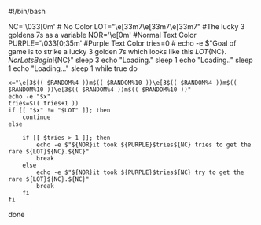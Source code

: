 #!/bin/bash

NC='\033[0m' # No Color
LOT="\e[33m7\e[33m7\e[33m7" #The lucky 3 goldens 7s as a variable
NOR='\e[0m' #Normal Text Color
PURPLE='\033[0;35m' #Purple Text Color
tries=0 #
echo -e $"Goal of game is to strike a lucky 3 golden 7s which looks like this ${LOT}${NC}. ${Nor}Lets Begin!${NC}"
sleep 3
echo "Loading."
sleep 1
echo "Loading.."
sleep 1
echo "Loading..."
sleep 1
while true
do
    
    x="\e[3$(( $RANDOM%4 ))m$(( $RANDOM%10 ))\e[3$(( $RANDOM%4 ))m$(( $RANDOM%10 ))\e[3$(( $RANDOM%4 ))m$(( $RANDOM%10 ))"
    echo -e "$x"
    tries=$(( tries+1 ))
    if [[ "$x" != "$LOT" ]]; then
        continue
    else

        if [[ $tries > 1 ]]; then
            echo -e $"${NOR}it took ${PURPLE}$tries${NC} tries to get the rare ${LOT}${NC}.${NC}"
            break
        else
            echo -e $"${NOR}it took ${PURPLE}$tries${NC} try to get the rare ${LOT}${NC}.${NC}"
            break
        fi
    fi
done
